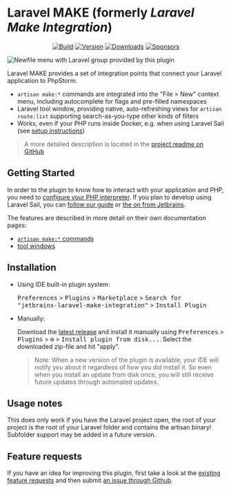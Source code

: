 # Laravel MAKE (formerly _Laravel Make Integration_)

<p align="center">
    <a href="https://github.com/NiclasvanEyk/jetbrains-laravel-make-integration/actions"><img alt="Build" src="https://github.com/NiclasvanEyk/jetbrains-laravel-make-integration/workflows/Build/badge.svg"/></a>
    <a href="https://plugins.jetbrains.com/plugin/14612-laravel-make-integration"><img alt="Version" src="https://img.shields.io/jetbrains/plugin/v/14612-laravel-make-integration.svg"/></a>
    <a href="https://plugins.jetbrains.com/plugin/14612-laravel-make-integration"><img alt="Downloads" src="https://img.shields.io/jetbrains/plugin/d/14612-laravel-make-integration.svg"/></a>
    <a href="https://github.com/sponsors/NiclasvanEyk"><img alt="Sponsors" src="https://img.shields.io/github/sponsors/NiclasvanEyk"/></a>
</p>

<!-- Plugin description -->
![Newfile menu with Laravel group provided by this plugin](https://plugins.jetbrains.com/files/14612/screenshot_b321b1b4-2b8d-45d4-92a0-8d24af629349)

Laravel MAKE provides a set of integration points that connect your Laravel application to PhpStorm.

- `artisan make:*` commands are integrated into the "File > New" context menu, including autocomplete for flags and pre-filled namespaces
- Laravel tool window, providing native, auto-refreshing views for `artisan route:list` supporting search-as-you-type other kinds of filters 
- Works, even if your PHP runs inside Docker, e.g. when using Laravel Sail (see [setup instructions](https://github.com/NiclasvanEyk/jetbrains-laravel-make-integration/blob/main/docs/setup_with_sail.md))

> A more detailed description is located in the [project readme on GitHub](https://github.com/NiclasvanEyk/jetbrains-laravel-make-integration)
<!-- Plugin description end -->

## Getting Started

In order to the plugin to know how to interact with your application and PHP, you need to [configure your PHP interpreter](https://www.jetbrains.com/help/phpstorm/configuring-local-interpreter.html).
If you plan to develop using Laravel Sail, you can [follow our guide](https://github.com/NiclasvanEyk/jetbrains-laravel-make-integration/blob/main/docs/setup_with_sail.md) or [the on from Jetbrains](https://www.jetbrains.com/help/phpstorm/configuring-remote-interpreters.html).

The features are described in more detail on their own documentation pages:
- [`artisan make:*` commands](./docs/make-context-menu.md)
- [tool windows](./docs/tool-windows.md)

## Installation

- Using IDE built-in plugin system:
  
  <kbd>Preferences</kbd> > <kbd>Plugins</kbd> > <kbd>Marketplace</kbd> > <kbd>Search for "jetbrains-laravel-make-integration"</kbd> >
  <kbd>Install Plugin</kbd>
  
- Manually:

  Download the [latest release](https://github.com/NiclasvanEyk/jetbrains-laravel-make-integration/releases/latest) and install it manually using
  <kbd>Preferences</kbd> > <kbd>Plugins</kbd> > <kbd>⚙️</kbd> > <kbd>Install plugin from disk...</kbd>. Select the downloaded zip-file and hit "apply".

  > Note: When a new version of the plugin is available, your IDE will notify you about it regardless of how you did install it. So even when you install an update from disk once, you will still receive future updates through automated updates.

## Usage notes

This does only work if you have the Laravel project open, the root of your project is the root of your Laravel
folder and contains the artisan binary! Subfolder support may be added in a future version.

## Feature requests

If you have an idea for improving this plugin, first take a look at the
<a href="https://github.com/NiclasvanEyk/jetbrains-laravel-make-integration/issues?q=is%3Aissue+is%3Aopen+label%3Aenhancement">existing feature requests</a>
and then submit
<a href="https://github.com/NiclasvanEyk/intellij-artisan-make-integration/issues/new">an issue through Github</a>.
